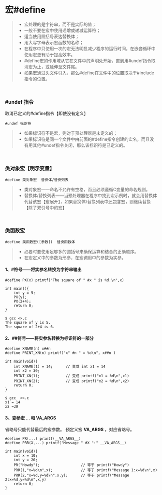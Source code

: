 # 宏#define


>* 宏处理的是字符串，而不是实际的值；
>* 一般不要在宏中使用递增或递减运算符；
>* 适当使用圆括号表达替换体；
>* 用大写字母表示宏函数的名称；
>* 在程序中只使用一次的宏无法明显减少程序的运行时间。在嵌套循环中使用宏更有助于提高效率。
>* #define宏的作用域从它在文件中的声明处开始，直到用#undef指令取消宏为止，或延伸至文件尾。
>* 如果宏通过头文件引入，那么#define在文件中的位置取决于#include指令的位置。

<br>

### #undef 指令
取消已定义的#define指令【即使没有定义】
```
#undef 标识符
```
>* 如果标识符不是宏，则对于预处理器是未定义的；
>* 如果标识符是同一个文件中由前面的#define指令创建的宏名，而且没有用其他#undef指令关闭，那么该标识符是已定义的。

<br>

### 类对象宏【明示变量】
```
#define 类对象宏  替换体/替换列表
```
>* 类对象宏——命名不允许有空格，而且必须遵循C变量的命名规则。
>* 替换体/替换列表——当预处理器在程序中找到宏示例时，就会用替换体代替该宏【宏展开】，如果替换体/替换列表中还包含宏，则继续替换【除了双引号中的宏】

<br>

### 类函数宏
```
#define 类函数宏([参数])  替换函数体
```
>* 必要时要使用足够多的圆括号来确保运算和结合的正确顺序。
>* 在宏定义中的参数为形参，在宏调用中的参数为实参。
#### 1、#符号——将实参名转换为字符串输出
```
#define PX(x) printf("The square of " #x " is %d.\n",x)

int main(){
    int y = 5;
    PX(y);
    PX(2+4);
    return 0;
}
```
```
$ gcc <>.c
The square of y is 5.
The square of 2+4 is 6.
```

#### 2、##符号——将实参名转换为标识符的一部分
```
#define XNAME(n) x##n
#define PRINT_XN(n) printf("x" #n " = %d\n", x##n )

int main(void){
    int XNAME(1) = 14;      // 变成 int x1 = 14
    int x2 = 30;
    PRINT_XN(1);            // 变成 printf("x1 = %d\n",x1)
    PRINT_XN(2);            // 变成 printf("x2 = %d\n",x2)
    return 0;
}
```
```
$ gcc  <>.c
x1 = 14
x2 =30
```
#### 3、变参宏 ... 和 __VA_ARGS__
省略号只能代替最后的宏参数。
预定义宏 __VA_ARGS__ ，对应省略号。
```
#define PR(...) printf(__VA_ARGS__)  
#define PRR(X,...) printf("Message " #X ":" __VA_ARGS__)

int main(void){
    int x = 10;
    int y = 20;
    PR("Howdy");                   // 等于 printf("Howdy")
    PRR(1,"x=%d\n",x);             // 等于 printf("Message 1:x=%d\n",x)
    PRR(2,"x=%d,y=%d\n",x,y);      // 等于 printf("Message 2:x=%d,y=%d\n",x,y)
    return 0;
}
```





